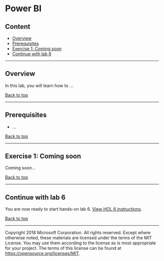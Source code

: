 # Power BI

## Content<a name="content"></a>
* [Overview](#overview)
* [Prerequisites](#prerequisites)
* [Exercise 1: Coming soon](#ex1)
* [Continue with lab 6](#continue)

---

## Overview<a name="overview"></a>
In this lab, you will learn how to ...

[Back to top](#content)

---

## Prerequisites<a name="prerequisites"></a>

* ...

[Back to top](#content)

---

## Exercise 1: Coming soon<a name="ex1"></a>

Coming soon...

[Back to top](#content)


---

## Continue with lab 6

You are now ready to start hands-on lab 6. [View HOL 6 instructions](../HOL5).

[Back to top](#content)

---

Copyright 2018 Microsoft Corporation. All rights reserved. Except where otherwise noted, these materials are licensed under the terms of the MIT License. You may use them according to the license as is most appropriate for your project. The terms of this license can be found at https://opensource.org/licenses/MIT.